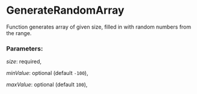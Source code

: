 # GenerateRandomArray

Function generates array of given size, filled in with random numbers from the range.


### Parameters:

_size_: required,

_minValue_: optional (default `-100`),

_maxValue_: optional (default `100`),
